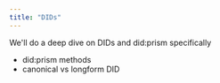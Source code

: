 ```yaml
---
title: "DIDs"
---
```


We'll do a deep dive on DIDs and did:prism specifically

- did:prism methods
- canonical vs longform DID
